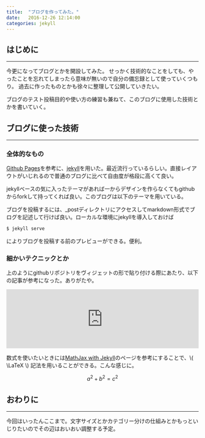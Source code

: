 ```yaml
---
title:  "ブログを作ってみた。"
date:   2016-12-26 12:14:00
categories: jekyll
---
```


## はじめに
------------

今更になってブログとかを開設してみた。
せっかく技術的なことをしても、やったことを忘れてしまったら意味が無いので自分の備忘録として使っていくつもり。
過去に作ったものとかも徐々に整理して公開していきたい。
   
ブログのテスト投稿目的や使い方の練習も兼ねて、このブログに使用した技術とかを書いていく。  


## ブログに使った技術
------------

### 全体的なもの

[Github Pages](https://pages.github.com/)を参考に、[jekyll](https://jekyllrb.com/)を用いた。最近流行っているらしい。直接レイアウトがいじれるので普通のブログに比べて自由度が格段に高くて良い。

jekyllベースの気に入ったテーマがあれば一からデザインを作らなくてもgithubからforkして持ってくれば良い。このブログは以下のテーマを用いている。

<div class="github-widget" data-repo="niklasbuschmann/contrast"></div>

ブログを投稿するには、\_postディレクトリにアクセスしてmarkdown形式でブログを記述して行けば良い。ローカルな環境にjekyllを導入しておけば

```bash
$ jekyll serve
```

によりブログを投稿する前のプレビューができる。便利。

### 細かいテクニックとか

上のようにgithubリポジトリをヴィジェットの形で貼り付ける際にあたり、以下の記事が参考になった。ありがたや。

<iframe class="hatenablogcard" style="width:100%;height:155px" title="RawGitとGithub wegetを使ってはてなブログでGithubリポジトリへのリンクを素敵に表示する" src="https://hatenablog-parts.com/embed?url=http://blog.monocklab.com/entry/2016/01/06/165304" width="300" height="150" frameborder="0" scrolling="no"></iframe>

数式を使いたいときには[MathJax with Jekyll](http://http://gastonsanchez.com/opinion/2014/02/16/Mathjax-with-jekyll/)のページを参考にすることで、\\( \LaTeX \\) 記法を用いることができる。こんな感じに。

$$ a^2 + b^2 = c^2 $$

## おわりに
-----------

今回はいったんここまで。文字サイズとかカテゴリー分けの仕組みとかもっといじりたいのでその辺はおいおい調整する予定。
